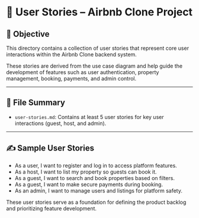# 📘 User Stories – Airbnb Clone Project

## 🎯 Objective
This directory contains a collection of user stories that represent core user interactions within the Airbnb Clone backend system.

These stories are derived from the use case diagram and help guide the development of features such as user authentication, property management, booking, payments, and admin control.

---

## 📄 File Summary

- `user-stories.md`: Contains at least 5 user stories for key user interactions (guest, host, and admin).

---

## ✍️ Sample User Stories
- As a user, I want to register and log in to access platform features.
- As a host, I want to list my property so guests can book it.
- As a guest, I want to search and book properties based on filters.
- As a guest, I want to make secure payments during booking.
- As an admin, I want to manage users and listings for platform safety.

These user stories serve as a foundation for defining the product backlog and prioritizing feature development.

